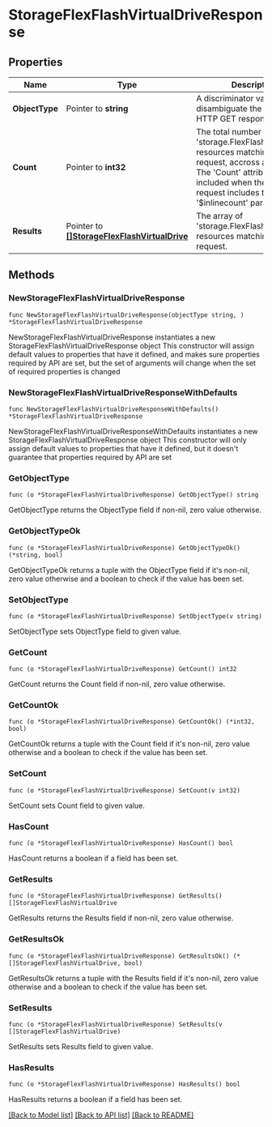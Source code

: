 # StorageFlexFlashVirtualDriveResponse

## Properties

Name | Type | Description | Notes
------------ | ------------- | ------------- | -------------
**ObjectType** | Pointer to **string** | A discriminator value to disambiguate the schema of a HTTP GET response body. | 
**Count** | Pointer to **int32** | The total number of &#39;storage.FlexFlashVirtualDrive&#39; resources matching the request, accross all pages. The &#39;Count&#39; attribute is included when the HTTP GET request includes the &#39;$inlinecount&#39; parameter. | [optional] 
**Results** | Pointer to [**[]StorageFlexFlashVirtualDrive**](storage.FlexFlashVirtualDrive.md) | The array of &#39;storage.FlexFlashVirtualDrive&#39; resources matching the request. | [optional] 

## Methods

### NewStorageFlexFlashVirtualDriveResponse

`func NewStorageFlexFlashVirtualDriveResponse(objectType string, ) *StorageFlexFlashVirtualDriveResponse`

NewStorageFlexFlashVirtualDriveResponse instantiates a new StorageFlexFlashVirtualDriveResponse object
This constructor will assign default values to properties that have it defined,
and makes sure properties required by API are set, but the set of arguments
will change when the set of required properties is changed

### NewStorageFlexFlashVirtualDriveResponseWithDefaults

`func NewStorageFlexFlashVirtualDriveResponseWithDefaults() *StorageFlexFlashVirtualDriveResponse`

NewStorageFlexFlashVirtualDriveResponseWithDefaults instantiates a new StorageFlexFlashVirtualDriveResponse object
This constructor will only assign default values to properties that have it defined,
but it doesn't guarantee that properties required by API are set

### GetObjectType

`func (o *StorageFlexFlashVirtualDriveResponse) GetObjectType() string`

GetObjectType returns the ObjectType field if non-nil, zero value otherwise.

### GetObjectTypeOk

`func (o *StorageFlexFlashVirtualDriveResponse) GetObjectTypeOk() (*string, bool)`

GetObjectTypeOk returns a tuple with the ObjectType field if it's non-nil, zero value otherwise
and a boolean to check if the value has been set.

### SetObjectType

`func (o *StorageFlexFlashVirtualDriveResponse) SetObjectType(v string)`

SetObjectType sets ObjectType field to given value.


### GetCount

`func (o *StorageFlexFlashVirtualDriveResponse) GetCount() int32`

GetCount returns the Count field if non-nil, zero value otherwise.

### GetCountOk

`func (o *StorageFlexFlashVirtualDriveResponse) GetCountOk() (*int32, bool)`

GetCountOk returns a tuple with the Count field if it's non-nil, zero value otherwise
and a boolean to check if the value has been set.

### SetCount

`func (o *StorageFlexFlashVirtualDriveResponse) SetCount(v int32)`

SetCount sets Count field to given value.

### HasCount

`func (o *StorageFlexFlashVirtualDriveResponse) HasCount() bool`

HasCount returns a boolean if a field has been set.

### GetResults

`func (o *StorageFlexFlashVirtualDriveResponse) GetResults() []StorageFlexFlashVirtualDrive`

GetResults returns the Results field if non-nil, zero value otherwise.

### GetResultsOk

`func (o *StorageFlexFlashVirtualDriveResponse) GetResultsOk() (*[]StorageFlexFlashVirtualDrive, bool)`

GetResultsOk returns a tuple with the Results field if it's non-nil, zero value otherwise
and a boolean to check if the value has been set.

### SetResults

`func (o *StorageFlexFlashVirtualDriveResponse) SetResults(v []StorageFlexFlashVirtualDrive)`

SetResults sets Results field to given value.

### HasResults

`func (o *StorageFlexFlashVirtualDriveResponse) HasResults() bool`

HasResults returns a boolean if a field has been set.


[[Back to Model list]](../README.md#documentation-for-models) [[Back to API list]](../README.md#documentation-for-api-endpoints) [[Back to README]](../README.md)


